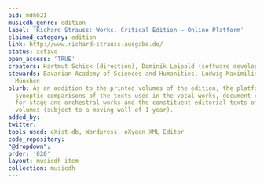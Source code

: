 ```yaml
---
pid: mdh021
musicdh_genre: edition
label: 'Richard Strauss: Works. Critical Edition – Online Platform'
claimed_category: edition
link: http://www.richard-strauss-ausgabe.de/
status: active
open_access: 'TRUE'
creators: Hartmut Schick (direction), Dominik Leipold (software development)
stewards: Bavarian Academy of Sciences and Humanities, Ludwig-Maximilians-Universität
  München
blurb: As an addition to the printed volumes of the edition, the platform features
  synoptic comparisons of the texts used in the vocal works, document collections
  for stage and orchestral works and the constituent editorial texts of the printed
  volumes (subject to a moving wall of 1 year).
added_by: 
twitter: 
tools_used: eXist-db, Wordpress, oXygen XML Editor
code_repository: 
"@dropdown": 
order: '020'
layout: musicdh_item
collection: musicdh
---
```

